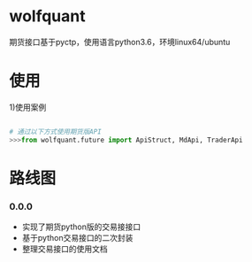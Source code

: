 # wolfquant
期货接口基于pyctp，使用语言python3.6，环境linux64/ubuntu
# 使用

1)使用案例
```python

# 通过以下方式使用期货版API
>>>from wolfquant.future import ApiStruct, MdApi, TraderApi

```

# 路线图
### 0.0.0
* 实现了期货python版的交易接接口
* 基于python交易接口的二次封装
* 整理交易接口的使用文档
